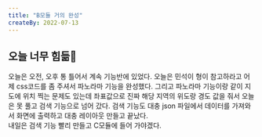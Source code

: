 ```yaml
---
title: "B모듈 거의 완성"
createBy: 2022-07-13
---
```


## 오늘 너무 힘듦🎪
오늘은 오전, 오후 통 틀어서 계속 기능반에 있었다. 오늘은 민석이 형이 참고하라고 어제 css코드를 좀 주셔서 파노라마 기능을 완성했다. 그리고 파노라마 기능이랑 같이 지도에 위치 찍는 문제도 있는데 좌표값으로 진짜 해당 지역의 위도랑 경도 값을 줘서 오늘은 못 풀고 검색 기능으로 넘어 갔다. 검색 기능도 대충 json 파일에서 데이터를 가져와서 화면에 출력하고 대충 레이아웃 만들고 끝났다.
<br>
내일은 검색 기능 빨리 만들고 C모듈에 들어 가야겠다.